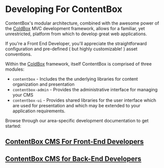# Developing For ContentBox

ContentBox's modular architecture, combined with the awesome power of the [ColdBox](https://www.ortussolutions.com/products/coldbox) MVC development framework, allows for a familiar, yet unrestricted, platform from which to develop great web applications.

If you're a Front End Developer, you'll appreciate the straightforward configuration and pre-defined ( but highly customizable! ) asset conventions.

Within the [ColdBox](https://www.ortussolutions.com/products/coldbox) framework, itself ContentBox is comprised of three modules:

* `contentbox` - Includes the the underlying libraries for content organization and presentation
* `contentbox-admin` - Provides the administrative interface for managing your CMS
* `contentbox-ui` - Provides shared libraries for the user interface which are used for presentation and which may be extended to your application requirements.

Browse through our area-specific development documentation to get started:

## [ContentBox CMS For Front-End Developers](https://contentbox.ortusbooks.com/developing/developing-for-contentbox/front-end-development)

## [ContentBox CMS for Back-End Developers](https://contentbox.ortusbooks.com/developing/developing-for-contentbox/back-end-development)
